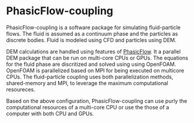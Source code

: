 # PhasicFlow-coupling
PhasicFlow-coupling is a software package for simulating fluid-particle flows. The fluid is assumed as a continuum phase and the particles as discrete bodies. Fluid is modeled using CFD and particles using DEM.

DEM calculations are handled using features of [PhasicFlow](https://github.com/PhasicFlow/phasicFlow). It a parallel DEM package that can be run on multi-core CPUs or GPUs. The equations for the fluid phase are discritized and solved using using OpenFOAM. OpenFOAM is parallelized based on MPI for being executed on multicore CPUs. The fluid-particle coupling uses both parallelization methods, shared-memory and MPI, to leverage the maximum computational resoureces. 

Based on the above configuration, PhasicFlow-coupling can use purly the computational resources of a multi-core CPU or use the those of a computer with both CPU and GPUs. 
